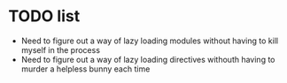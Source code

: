 # TODO list

- Need to figure out a way of lazy loading modules without having to kill myself in the process
- Need to figure out a way of lazy loading directives withouth having to murder a helpless bunny each time